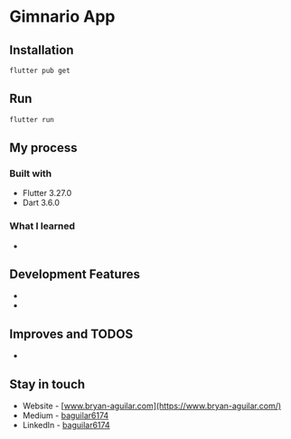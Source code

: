 # Gimnario App

## Installation

```bash
flutter pub get
```

## Run

```bash
flutter run
```

## My process

### Built with

- Flutter 3.27.0
- Dart 3.6.0

### What I learned

- 

## Development Features

- 
- 

## Improves and TODOS

- 

## Stay in touch

- Website - [www.bryan-aguilar.com](https://www.bryan-aguilar.com/)
- Medium - [baguilar6174](https://baguilar6174.medium.com/)
- LinkedIn - [baguilar6174](https://www.linkedin.com/in/baguilar6174)